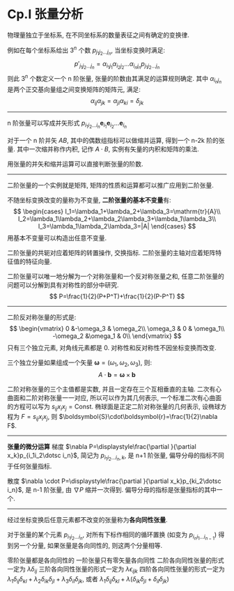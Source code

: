 # Cp.I 张量分析

物理量独立于坐标系, 在不同坐标系的数量表征之间有确定的变换律.

例如在每个坐标系给出 $3^n$ 个数 $p_{j_1j_2\dotsc j_n}$, 当坐标变换时满足:
$$
p'_{j_1j_2\dotsc j_n}=\alpha_{i_1j_1}\alpha_{i_2j_2}\dotsc \alpha_{i_nj_n}p_{j_1j_2\dotsc j_n}
$$
则此 $3^n$ 个数定义一个 n 阶张量, 张量的阶数由其满足的运算规则确定.
其中 $\alpha_{i_nj_n}$ 是两个正交基向量组之间变换矩阵的矩阵元, 满足:
$$
\alpha_{ij}\alpha_{jk}=\alpha_{ji}\alpha_{ki}=\delta_{jk}
$$

---
n 阶张量可以写成并矢形式 $p_{i_1i_2\dotsc i_n}\boldsymbol{e}_{i_1}\boldsymbol{e}_{i_2}\dotsc\boldsymbol{e}_{i_n}$

对于一个 n 阶并矢 $AB$, 其中的偶数组指标可以做缩并运算, 得到一个 n-2k 阶的张量. 其中一次缩并称作内积, 记作 $A\cdot B$, 实例有矢量的内积和矩阵的乘法.

用张量的并矢和缩并运算可以直接判断张量的阶数.

---
二阶张量的一个实例就是矩阵, 矩阵的性质和运算都可以推广应用到二阶张量.

不随坐标变换改变的量称为不变量, **二阶张量的基本不变量**有:
$$
\begin{cases}
I_1=\lambda_1+\lambda_2+\lambda_3=\mathrm{tr}{A}\\
I_2=\lambda_1\lambda_2+\lambda_2\lambda_3+\lambda_1\lambda_3\\
I_3=\lambda_1\lambda_2\lambda_3=|A|
\end{cases}
$$
用基本不变量可以构造出任意不变量.

二阶张量的共轭对应着矩阵的转置操作, 交换指标.
二阶张量的主轴对应着矩阵特征值的特征向量.

二阶张量可以唯一地分解为一个对称张量和一个反对称张量之和, 任意二阶张量的问题可以分解到具有对称性的部分中研究.
$$
P=\frac{1}{2}(P+P^T)+\frac{1}{2}(P-P^T)
$$

---
二阶反对称张量的形式是:
$$
\begin{vmatrix}
    0 &-\omega_3 & \omega_2\\
    \omega_3 & 0 & \omega_1\\
    -\omega_2 &\omega_1 & 0\\
\end{vmatrix}
$$
只有三个独立元素, 对角线元素都是 0. 
对称性和反对称性不因坐标变换而改变.

三个独立分量如果组成一个矢量 $\boldsymbol{\omega}=(\omega_1, \omega_2, \omega_3)$, 则:
$$
A\cdot \boldsymbol{b}=\boldsymbol{\omega}\times \boldsymbol{b}
$$

二阶对称张量的三个主值都是实数, 并且一定存在三个互相垂直的主轴.
二次有心曲面和二阶对称张量一一对应, 所以可以作为其几何表示, 一个标准二次有心曲面的方程可以写为 $s_{ij}x_ix_j=\mathrm{Const}$.
椭球面是正定二阶对称张量的几何表示, 设椭球方程为 $F=s_{ij}x_ix_j$, 则 $\boldsymbol{S}\cdot\boldsymbol{r}=\frac{1}{2}\nabla F$.

---
**张量的微分运算**
梯度 $\nabla P=\displaystyle\frac{\partial }{\partial x_k}p_{i_1i_2\dotsc i_n}$, 简记为 $p_{i_1i_2\dotsc i_n, k}$, 是 n+1 阶张量, 偏导分母的指标不同于任何张量指标.

散度 $\nabla \cdot P=\displaystyle\frac{\partial }{\partial x_k}p_{ki_2\dotsc i_n}$, 是 n-1 阶张量, 由 $\nabla P$ 缩并一次得到. 偏导分母的指标是张量指标的其中一个.

---
经过坐标变换后任意元素都不改变的张量称为**各向同性张量**.

对于张量的某个元素 $p_{i_1i_2\dotsc i_n}$, 对所有下标作相同的循环置换 (如变为 $p_{i_ni_1\dotsc i_{n-1}}$) 得到另一个分量, 如果张量是各向同性的, 则这两个分量相等.

零阶张量都是各向同性的
一阶张量只有零矢量各向同性
二阶各向同性张量的形式一定为 $\lambda\delta_{ij}$
三阶各向同性张量的形式一定为 $\lambda\epsilon_{ijk}$
四阶各向同性张量的形式一定为 $\lambda_1\delta_{ij}\delta_{kl}+\lambda_2\delta_{ik}\delta_{jl}+\lambda_3\delta_{il}\delta_{jk}$, 或者 $\lambda_1\delta_{ij}\delta_{kl}+\lambda(\delta_{ik}\delta_{jl}+\delta_{il}\delta_{jk})$